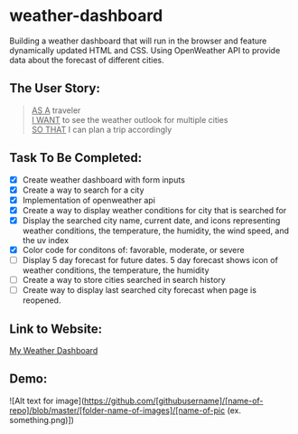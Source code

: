 # weather-dashboard
 Building a weather dashboard that will run in the browser and feature dynamically updated HTML and CSS. Using OpenWeather API to provide data about the forecast of different cities.
  
## The User Story:
> <ins>AS A</ins> traveler\
> <ins>I WANT</ins> to see the weather outlook for multiple cities\
> <ins>SO THAT</ins> I can plan a trip accordingly

## Task To Be Completed:
- [x] Create weather dashboard with form inputs
- [x] Create a way to search for a city
- [x] Implementation of openweather api
- [x] Create a way to display weather conditions for city that is searched for
- [x] Display the searched city name, current date, and icons representing weather conditions, the temperature, the humidity, the wind speed, and the uv index
- [x] Color code for conditons of: favorable, moderate, or severe
- [ ] Display 5 day forecast for future dates. 5 day forecast shows icon of weather conditions, the temperature, the humidity
- [ ] Create a way to store cities searched in search history
- [ ] Create way to display last searched city forecast when page is reopened.

## Link to Website:
[My Weather Dashboard](https://collinlanie12.github.io/weather-dashboard/)

## Demo:
![Alt text for image](https://github.com/[githubusername]/[name-of-repo]/blob/master/[folder-name-of-images]/[name-of-pic (ex. something.png)])
